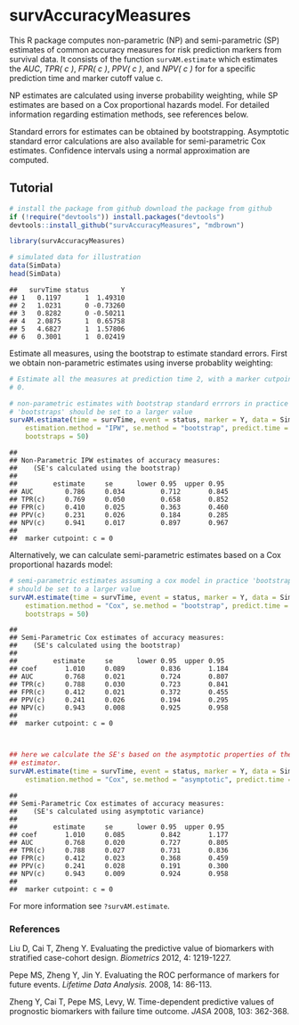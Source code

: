 
survAccuracyMeasures
=============================================

This R package computes non-parametric (NP) and semi-parametric (SP) estimates of common accuracy measures for risk prediction markers from survival data. It consists of the function `survAM.estimate` which estimates the *AUC*, *TPR( c )*, *FPR( c )*, *PPV( c )*, and *NPV( c )* for for a specific prediction time and marker cutoff value c.  

 NP estimates are calculated using inverse probability weighting, while SP estimates are based on a Cox proportional hazards model. For detailed information regarding estimation methods, see references below. 

Standard errors for estimates can be obtained by bootstrapping. Asymptotic standard error calculations are also available for semi-parametric Cox estimates. Confidence intervals using a normal approximation are computed.

## Tutorial



```r
# install the package from github download the package from github
if (!require("devtools")) install.packages("devtools")
devtools::install_github("survAccuracyMeasures", "mdbrown")
```



```r
library(survAccuracyMeasures)

# simulated data for illustration
data(SimData)
head(SimData)
```

```
##   survTime status        Y
## 1   0.1197      1  1.49310
## 2   1.0231      0 -0.73260
## 3   0.8282      0 -0.50211
## 4   2.0875      1  0.65758
## 5   4.6827      1  1.57806
## 6   0.3001      1  0.02419
```



Estimate all measures, using the bootstrap to estimate standard errors. First we obtain non-parametric estimates using inverse probablity weighting:


```r
# Estimate all the measures at prediction time 2, with a marker cutpoint at
# 0.

# non-parametric estimates with bootstrap standard errrors in practice
# 'bootstraps' should be set to a larger value
survAM.estimate(time = survTime, event = status, marker = Y, data = SimData, 
    estimation.method = "IPW", se.method = "bootstrap", predict.time = 1, marker.cutpoint = 0, 
    bootstraps = 50)
```

```
## 
## Non-Parametric IPW estimates of accuracy measures:
##    (SE's calculated using the bootstrap)
## 
##         estimate     se      lower 0.95  upper 0.95
## AUC        0.786     0.034         0.712       0.845 
## TPR(c)     0.769     0.050         0.658       0.852 
## FPR(c)     0.410     0.025         0.363       0.460 
## PPV(c)     0.231     0.026         0.184       0.285 
## NPV(c)     0.941     0.017         0.897       0.967 
## 
##  marker cutpoint: c = 0
```


Alternatively, we can calculate semi-parametric estimates based on a Cox proportional hazards model:



```r
# semi-parametric estimates assuming a cox model in practice 'bootstraps'
# should be set to a larger value
survAM.estimate(time = survTime, event = status, marker = Y, data = SimData, 
    estimation.method = "Cox", se.method = "bootstrap", predict.time = 1, marker.cutpoint = 0, 
    bootstraps = 50)
```

```
## 
## Semi-Parametric Cox estimates of accuracy measures:
##    (SE's calculated using the bootstrap)
## 
##         estimate     se      lower 0.95  upper 0.95
## coef       1.010     0.089         0.836       1.184 
## AUC        0.768     0.021         0.724       0.807 
## TPR(c)     0.788     0.030         0.723       0.841 
## FPR(c)     0.412     0.021         0.372       0.455 
## PPV(c)     0.241     0.026         0.194       0.295 
## NPV(c)     0.943     0.008         0.925       0.958 
## 
##  marker cutpoint: c = 0
```

```r


## here we calculate the SE's based on the asymptotic properties of the Cox
## estimator.
survAM.estimate(time = survTime, event = status, marker = Y, data = SimData, 
    estimation.method = "Cox", se.method = "asymptotic", predict.time = 1, marker.cutpoint = 0)
```

```
## 
## Semi-Parametric Cox estimates of accuracy measures:
##    (SE's calculated using asymptotic variance)
## 
##         estimate     se      lower 0.95  upper 0.95
## coef       1.010     0.085         0.842       1.177 
## AUC        0.768     0.020         0.727       0.805 
## TPR(c)     0.788     0.027         0.731       0.836 
## FPR(c)     0.412     0.023         0.368       0.459 
## PPV(c)     0.241     0.028         0.191       0.300 
## NPV(c)     0.943     0.009         0.924       0.958 
## 
##  marker cutpoint: c = 0
```





For more information see `?survAM.estimate`. 


### References
Liu D, Cai T, Zheng Y. Evaluating the predictive value of biomarkers with stratified case-cohort design. *Biometrics* 2012, 4: 1219-1227.

Pepe MS, Zheng Y, Jin Y. Evaluating the ROC performance of markers for future events. *Lifetime Data Analysis.* 2008, 14: 86-113.

Zheng Y, Cai T, Pepe MS, Levy, W. Time-dependent predictive values of prognostic biomarkers with failure time outcome. *JASA* 2008, 103: 362-368.














